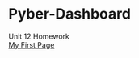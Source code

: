 # Pyber-Dashboard
Unit 12 Homework
<br>
<a href = "https://ekginn2.github.io/Pyber-Dashboard/myfirstpage">
      My First Page </a>
